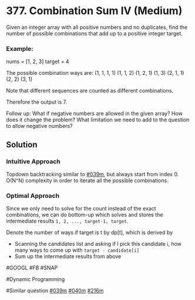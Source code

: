 # 377. Combination Sum IV (Medium)

Given an integer array with all positive numbers and no duplicates, find the number of possible combinations that add up to a positive integer target.

### Example:

nums = [1, 2, 3]
target = 4

The possible combination ways are:
(1, 1, 1, 1)
(1, 1, 2)
(1, 2, 1)
(1, 3)
(2, 1, 1)
(2, 2)
(3, 1)

Note that different sequences are counted as different combinations.

Therefore the output is 7.

Follow up:
What if negative numbers are allowed in the given array?
How does it change the problem?
What limitation we need to add to the question to allow negative numbers?

## Solution
### Intuitive Approach
Topdown backtracking similar to [#039m](../p039m/README.md), but always start from index 0. O(N^N) complexity in order to iterate all the possible combinations.

### Optimal Approach
Since we only need to solve for the count instead of the exact combinations, we can do bottom-up which solves and stores the intermediate results `1, 2, ..., target-1, target`.

Denote the number of ways if target is t by dp[t], which is derived by
- Scanning the candidates list and asking if I pick this candidate i, how many ways to come up with `target - candidate[i]`
- Sum up the intermediate results from above

#GOOGL #FB #SNAP

#Dynamic Programming

#Similar question [#039m](../p039m/README.md) [#040m](../p040m/README.md) [#216m](../p216m/README.md)
